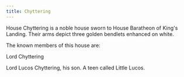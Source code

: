 ```yaml
---
title: Chyttering
---
```


House Chyttering is a noble house sworn to House Baratheon of King's Landing. Their arms depict three golden bendlets enhanced on white.

The known members of this house are:

Lord Chyttering

Lord Lucos Chyttering, his son. A teen called Little Lucos. 


